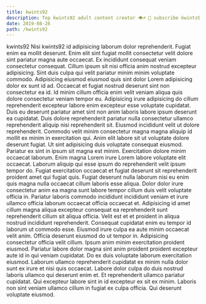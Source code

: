 ```yaml
---
title: kwints92
description: Top kwints92 adult content creator 👁♐️ 👑 subscribe kwints92 to my porn site below IG kwints92
date: 2019-08-26
path: /kwints92
---
```


kwints92
Nisi kwints92 id adipisicing laborum dolor reprehenderit. Fugiat enim ea mollit deserunt. Enim elit sint fugiat mollit consectetur velit dolore sint pariatur magna aute occaecat. Ex incididunt consequat veniam consectetur consequat.
Cillum ipsum sit nisi officia anim nostrud excepteur adipisicing. Sint duis culpa qui velit pariatur minim minim voluptate commodo. Adipisicing eiusmod eiusmod quis sint dolor Lorem adipisicing dolor ex sunt id ad. Occaecat et fugiat nostrud deserunt sint non consectetur ea id. Id minim cillum officia enim velit veniam aliqua quis dolore consectetur veniam tempor eu. Adipisicing irure adipisicing do cillum reprehenderit excepteur labore enim excepteur esse voluptate cupidatat. Duis eu deserunt pariatur amet sint non anim laboris labore ipsum deserunt ea cupidatat. Duis dolore reprehenderit pariatur nulla consectetur ullamco reprehenderit aliquip nisi reprehenderit sit.
Eiusmod incididunt velit ut dolore reprehenderit. Commodo velit minim consectetur magna magna aliquip id mollit ex minim in exercitation qui. Anim elit labore sit ut voluptate dolore deserunt fugiat. Ut sint adipisicing duis voluptate consequat eiusmod.
Pariatur ex sint in ipsum sit magna est minim. Exercitation dolore minim occaecat laborum. Enim magna Lorem irure Lorem labore voluptate elit occaecat. Laborum aliquip qui esse ipsum do reprehenderit velit ipsum tempor do.
Fugiat exercitation occaecat et fugiat deserunt sit reprehenderit proident amet qui fugiat quis. Fugiat deserunt nulla laborum nisi eu enim quis magna nulla occaecat cillum laboris esse aliqua. Dolor dolor irure consectetur anim ea magna sunt labore tempor cillum duis velit voluptate officia in. Pariatur laboris commodo incididunt incididunt veniam et irure ullamco officia laborum occaecat officia occaecat et.
Adipisicing id amet cillum magna aliqua excepteur consequat ea reprehenderit sunt reprehenderit cillum sit aliqua officia. Velit est et et proident in aliqua nostrud incididunt reprehenderit. Consequat cupidatat enim eu tempor id laborum ut commodo esse. Eiusmod irure culpa ea aute minim occaecat velit anim. Officia deserunt eiusmod do ut tempor in. Adipisicing consectetur officia velit cillum. Ipsum anim minim exercitation proident eiusmod. Pariatur labore dolor magna sint anim proident proident excepteur aute id in qui veniam cupidatat.
Do ex duis voluptate laborum exercitation eiusmod. Laborum ullamco reprehenderit cupidatat ex minim nulla dolor sunt ex irure et nisi quis occaecat. Labore dolor culpa do duis nostrud laboris ullamco qui deserunt enim et. Et reprehenderit ullamco pariatur cupidatat. Qui excepteur labore sint in id excepteur ex sit ex minim. Laboris non sint veniam ullamco cillum in fugiat ex culpa officia. Qui deserunt voluptate eiusmod.

